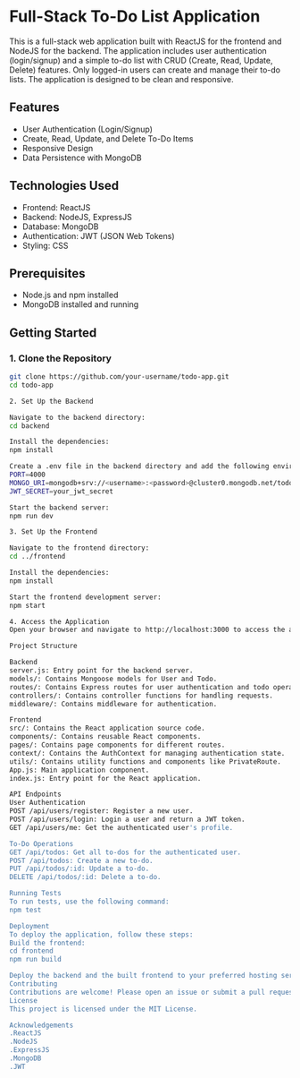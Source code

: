 # Full-Stack To-Do List Application

This is a full-stack web application built with ReactJS for the frontend and NodeJS for the backend. The application includes user authentication (login/signup) and a simple to-do list with CRUD (Create, Read, Update, Delete) features. Only logged-in users can create and manage their to-do lists. The application is designed to be clean and responsive.

## Features

- User Authentication (Login/Signup)
- Create, Read, Update, and Delete To-Do Items
- Responsive Design
- Data Persistence with MongoDB

## Technologies Used

- Frontend: ReactJS
- Backend: NodeJS, ExpressJS
- Database: MongoDB
- Authentication: JWT (JSON Web Tokens)
- Styling: CSS

## Prerequisites

- Node.js and npm installed
- MongoDB installed and running

## Getting Started

### 1. Clone the Repository

```bash
git clone https://github.com/your-username/todo-app.git
cd todo-app

2. Set Up the Backend

Navigate to the backend directory:
cd backend

Install the dependencies:
npm install

Create a .env file in the backend directory and add the following environment variables:
PORT=4000
MONGO_URI=mongodb+srv://<username>:<password>@cluster0.mongodb.net/todo-app?retryWrites=true&w=majority
JWT_SECRET=your_jwt_secret

Start the backend server:
npm run dev

3. Set Up the Frontend

Navigate to the frontend directory:
cd ../frontend

Install the dependencies:
npm install

Start the frontend development server:
npm start

4. Access the Application
Open your browser and navigate to http://localhost:3000 to access the application.

Project Structure

Backend
server.js: Entry point for the backend server.
models/: Contains Mongoose models for User and Todo.
routes/: Contains Express routes for user authentication and todo operations.
controllers/: Contains controller functions for handling requests.
middleware/: Contains middleware for authentication.

Frontend
src/: Contains the React application source code.
components/: Contains reusable React components.
pages/: Contains page components for different routes.
context/: Contains the AuthContext for managing authentication state.
utils/: Contains utility functions and components like PrivateRoute.
App.js: Main application component.
index.js: Entry point for the React application.

API Endpoints
User Authentication
POST /api/users/register: Register a new user.
POST /api/users/login: Login a user and return a JWT token.
GET /api/users/me: Get the authenticated user's profile.

To-Do Operations
GET /api/todos: Get all to-dos for the authenticated user.
POST /api/todos: Create a new to-do.
PUT /api/todos/:id: Update a to-do.
DELETE /api/todos/:id: Delete a to-do.

Running Tests
To run tests, use the following command:
npm test

Deployment
To deploy the application, follow these steps:
Build the frontend:
cd frontend
npm run build

Deploy the backend and the built frontend to your preferred hosting service (e.g., Heroku, Vercel).
Contributing
Contributions are welcome! Please open an issue or submit a pull request for any improvements or bug fixes.
License
This project is licensed under the MIT License.

Acknowledgements
.ReactJS
.NodeJS
.ExpressJS
.MongoDB
.JWT
